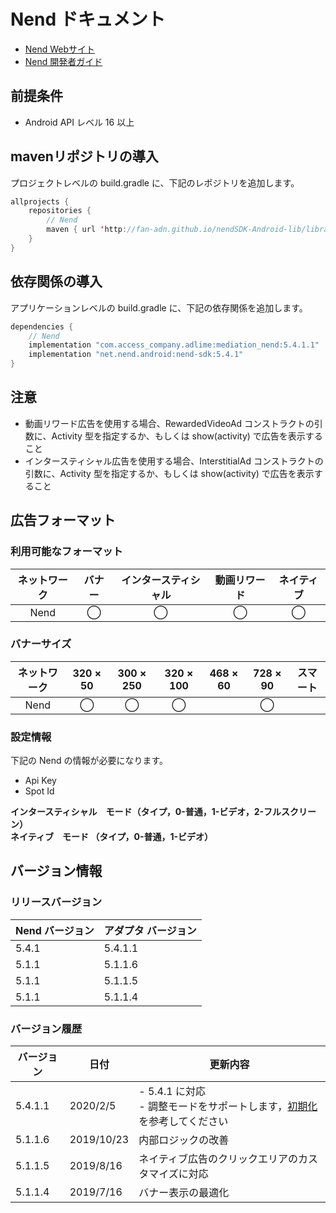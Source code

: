 # Nend ドキュメント
- [Nend Webサイト](https://nend.net/)
- [Nend 開発者ガイド](https://github.com/fan-ADN/nendSDK-Android-pub)

## 前提条件
- Android API レベル 16 以上

## mavenリポジトリの導入
プロジェクトレベルの build.gradle に、下記のレポジトリを追加します。

```java
allprojects {
    repositories {
        // Nend
        maven { url 'http://fan-adn.github.io/nendSDK-Android-lib/library' }
    }
}
```

## 依存関係の導入
アプリケーションレベルの build.gradle に、下記の依存関係を追加します。

```java
dependencies {
    // Nend  
    implementation "com.access_company.adlime:mediation_nend:5.4.1.1"
    implementation "net.nend.android:nend-sdk:5.4.1"
}
```

## 注意
- 動画リワード広告を使用する場合、RewardedVideoAd コンストラクトの引数に、Activity 型を指定するか、もしくは show(activity) で広告を表示すること
- インタースティシャル広告を使用する場合、InterstitialAd コンストラクトの引数に、Activity 型を指定するか、もしくは show(activity) で広告を表示すること

## 広告フォーマット
### 利用可能なフォーマット

|ネットワーク|バナー|インタースティシャル|動画リワード|ネイティブ|
|:------: |:---:|:----------:|:------:|:----:|
| Nend | ◯    | ◯          | ◯      | ◯   |

### バナーサイズ
|ネットワーク |320 × 50 |300 × 250 |320 × 100 |468 × 60 |728 × 90  |スマート |
|:------:|:-----:|:------:|:------:|:-----:|:------:|:----:|
| Nend   | ◯     | ◯      | ◯      |       | ◯      |      |

### 設定情報
下記の Nend の情報が必要になります。  
- Api Key  
- Spot Id  

**インタースティシャル　モード（タイプ，0-普通，1-ビデオ，2-フルスクリーン）**  
**ネイティブ　モード （タイプ，0-普通，1-ビデオ）**

## バージョン情報

### リリースバージョン
| Nend バージョン | アダプタ バージョン |
|:--------------|:------------------|
| 5.4.1    | 5.4.1.1       |
| 5.1.1    | 5.1.1.6       |
| 5.1.1    | 5.1.1.5       |
| 5.1.1    | 5.1.1.4       |

### バージョン履歴
| バージョン    | 日付        | 更新内容                      |
|-------------|-------------|------------------------------------|
| 5.4.1.1     | 2020/2/5    | - 5.4.1 に対応<br>- 調整モードをサポートします，[初期化](./init.md)を参考してください||
| 5.1.1.6     | 2019/10/23  | 内部ロジックの改善 |
| 5.1.1.5     | 2019/8/16   | ネイティブ広告のクリックエリアのカスタマイズに対応|
| 5.1.1.4     | 2019/7/16   | バナー表示の最適化                |
